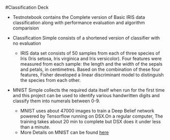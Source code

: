 #Classification Deck

* Testnotebook contains the Complete version of Basic IRIS data classification along with performance evaluation and algorithm comparision


* Classification Simple consists of a shortened version of classifier with no evaluation
	* IRIS data set consists of 50 samples from each of three species of Iris (Iris setosa, Iris virginica and Iris versicolor). Four features were measured from each sample: the length and the width of the sepals and petals, in centimetres. Based on the combination of these four features, Fisher developed a linear discriminant model to distinguish the species from each other.

* MNIST Simple collects the required data itself when run for the first time and this project can be used to identify various handwritten digits and classify them into numerals between 0-9.
	* MNIST uses about 47000 images to train a Deep Belief network powered by Tensorflow running on DSX.On a regular computer, The training takes about 20 min to complete but DSX does it under less than a minute.
	* More Details on MNIST can be found [here](http://yann.lecun.com/exdb/mnist/)



		
